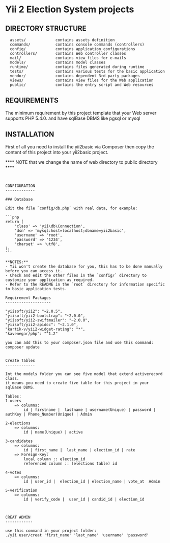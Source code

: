 Yii 2 Election System projects
==============================



DIRECTORY STRUCTURE
-------------------

      assets/             contains assets definition
      commands/           contains console commands (controllers)
      config/             contains application configurations
      controllers/        contains Web controller classes
      mail/               contains view files for e-mails
      models/             contains model classes
      runtime/            contains files generated during runtime
      tests/              contains various tests for the basic application
      vendor/             contains dependent 3rd-party packages
      views/              contains view files for the Web application
      public/             contains the entry script and Web resources



REQUIREMENTS
------------

The minimum requirement by this project template that your Web server supports PHP 5.4.0.
and have sqlBase DBMS like pgsql or mysql


INSTALLATION
------------


First of all you need to install the yii2basic via Composer
then copy the content of this project into your yii2basic project.

**** NOTE that we change the name of web directory to public directory ****
~~~


CONFIGURATION
-------------

### Database

Edit the file `config/db.php` with real data, for example:

```php
return [
    'class' => 'yii\db\Connection',
    'dsn' => 'mysql:host=localhost;dbname=yii2basic',
    'username' => 'root',
    'password' => '1234',
    'charset' => 'utf8',
];
```

**NOTES:**
- Yii won't create the database for you, this has to be done manually before you can access it.
- Check and edit the other files in the `config/` directory to customize your application as required.
- Refer to the README in the `root` directory for information specific to basic application tests.

Requirement Packages
--------------------

"yiisoft/yii2": "~2.0.5",
"yiisoft/yii2-bootstrap": "~2.0.0",
"yiisoft/yii2-swiftmailer": "~2.0.0",
"yiisoft/yii2-apidoc": "~2.1.0",
"kartik-v/yii2-widget-rating": "*",
"kavenegar/php": "^1.2"

you can add this to your composer.json file and use this command:
composer update


Create Tables
-------------

Int the models folder you can see five model that extend activerecord class.
it means you need to create five table for this project in your sqlBase DBMS.

Tables:
1-users
    => columns:
        id | firstname |  lastname | username(Unique) | password | authKey | Phone_Number(Unique) | Admin

2-elections
    => columns:
        id | name(Unique) | active

3-candidates
    => columns:
        id | first_name |  last_name | election_id | rate
    => Foreign-Key:
        local column :: election_id
        referenced column :: (elections table) id

4-votes
    => columns:
        id | user_id |  election_id | election_name | vote_at  Admin

5-verification
    => columns:
        id | verify_code |  user_id | candid_id | election_id



CREAT ADMIN
------------

use this command in your project folder:
./yii user/creat 'first_name' 'last_name' 'username' 'password' 
